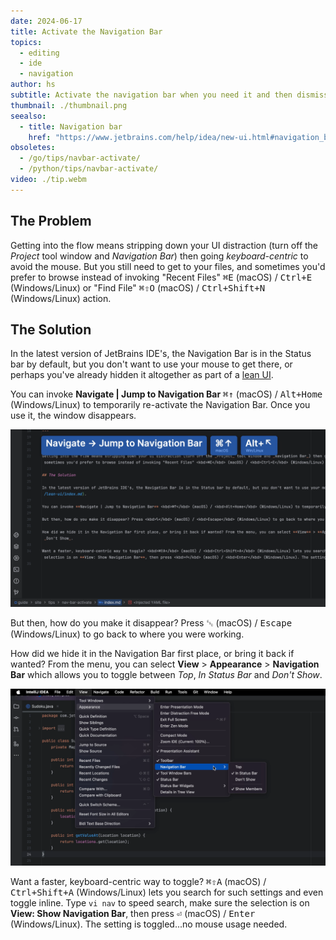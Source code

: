 ```yaml
---
date: 2024-06-17
title: Activate the Navigation Bar
topics:
  - editing
  - ide
  - navigation
author: hs
subtitle: Activate the navigation bar when you need it and then dismiss it
thumbnail: ./thumbnail.png
seealso:
  - title: Navigation bar
    href: "https://www.jetbrains.com/help/idea/new-ui.html#navigation_bar"
obsoletes:
  - /go/tips/navbar-activate/
  - /python/tips/navbar-activate/
video: ./tip.webm
---
```


## The Problem

Getting into the flow means stripping down your UI distraction (turn off the _Project_ tool window and _Navigation Bar_) then going _keyboard-centric_ to avoid the mouse. But you still need to get to your files, and sometimes you'd prefer to browse instead of invoking "Recent Files" <kbd>⌘E</kbd> (macOS) / <kbd>Ctrl+E</kbd> (Windows/Linux) or "Find File" <kbd>⌘⇧O</kbd> (macOS) / <kbd>Ctrl+Shift+N</kbd> (Windows/Linux) action.

## The Solution

In the latest version of JetBrains IDE's, the Navigation Bar is in the Status bar by default, but you don't want to use your mouse to get there, or perhaps you've already hidden it altogether as part of a [lean UI](../lean-ui/index.md).

You can invoke **Navigate | Jump to Navigation Bar** <kbd>⌘↑</kbd> (macOS) / <kbd>Alt+Home</kbd> (Windows/Linux) to temporarily re-activate the Navigation Bar. Once you use it, the window disappears.

![activate.png](activate.png)

But then, how do you make it disappear? Press <kbd>␛</kbd> (macOS) / <kbd>Escape</kbd> (Windows/Linux) to go back to where you were working.

How did we hide it in the Navigation Bar first place, or bring it back if wanted? From the menu, you can select **View** > **Appearance** > **Navigation Bar** which allows you to toggle between _Top_, _In Status Bar_ and _Don't Show_.

![menu.png](menu.png)

Want a faster, keyboard-centric way to toggle? <kbd>⌘⇧A</kbd> (macOS) / <kbd>Ctrl+Shift+A</kbd> (Windows/Linux) lets you search for such settings and even toggle inline. Type `vi nav` to speed search, make sure the selection is on **View: Show Navigation Bar**, then press <kbd>⏎</kbd> (macOS) / <kbd>Enter</kbd> (Windows/Linux). The setting is toggled...no mouse usage needed.
